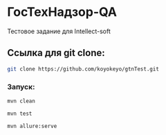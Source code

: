 # ГосТехНадзор-QA
Тестовое задание для Intellect-soft


<!-- GETTING STARTED -->
## Ссылка для git clone:

```sh
git clone https://github.com/koyokeyo/gtnTest.git
```

### Запуск:


  ```sh
  mvn clean
  ```
  ```sh
  mvn test
  ```
  ```sh
  mvn allure:serve
  ```
